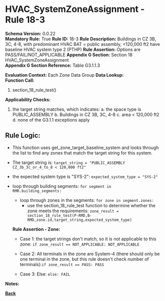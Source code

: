 # HVAC_SystemZoneAssignment - Rule 18-3
**Schema Version:** 0.0.22  
**Mandatory Rule:** True
**Rule ID:** 18-3
**Rule Description:** Buildings in CZ 3B, 3C, 4-8, with predominant HVAC BAT = public assembly, <120,000 ft2 have baseline HVAC system type 2 (PTHP)
**Rule Assertion:** Options are PASS/FAIL/NOT_APPLICABLE
**Appendix G Section:** Section 18 HVAC_SystemZoneAssignment  
**Appendix G Section Reference:** Table G3.1.1.3

**Evaluation Context:** Each Zone Data Group
**Data Lookup:**   
**Function Call:** 

1. section_18_rule_test()


**Applicability Checks:**
1. the target string matches, which indicates:
	a. the space type is PUBLIC_ASSEMBLY
	b. Buildings in CZ 3B, 3C, 4-8
	c. area < 120,000 ft2
	d. none of the G3.1.1 exceptions apply

## Rule Logic:  
- This function uses get_zone_target_baseline_system and looks through the list to find any zones that match the target string for this system.
- The target string is: `target_string = "PUBLIC_ASSEMBLY CZ_3b_3c_or_4_to_8 < 120,000 ft2"`
- the expected system type is "SYS-2": `expected_system_type = "SYS-2"`

- loop through building segments: `for segment in RMR.building_segments:`
	- loop through zones in the segments: `for zone in segment.zones:`
		- use the section_18_rule_test function to determine whether the zone meets the requirements: `zone_result = section_18_rule_test(P-RMD,B-RMD,zone.id,target_string,expected_system_type)`

  **Rule Assertion - Zone:**

  - Case 1: the target strings don't match, so it is not applicable to this zone: `if zone_result == NOT_APPLICABLE: NOT_APPLICABLE`
  - Case 2: All terminals in the zone are System-4 (there should only be one terminal in the zone, but this rule doesn't check number of terminals):`if zone_result == PASS: PASS`

  - Case 3: Else: `else: FAIL`

**Notes:**

**[Back](../_toc.md)**
